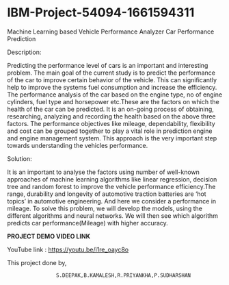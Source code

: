 # IBM-Project-54094-1661594311
Machine Learning based Vehicle Performance Analyzer
Car Performance Prediction

Description:

Predicting the performance level of cars is an important and interesting problem. The main goal of the current study is to predict the performance of the car to improve certain behavior of the vehicle. This can significantly help to improve the systems fuel consumption and increase the efficiency. The performance analysis of the car based on the engine type, no of engine cylinders, fuel type and horsepower etc.These are the factors on which the health of the car can be predicted. It is an on-going process of obtaining, researching, analyzing and recording the health based on the above three factors. The performance objectives like mileage, dependability, flexibility and cost can be grouped together to play a vital role in prediction engine and engine management system. This approach is the very important step towards understanding the vehicles performance.

Solution:

It is an important to analyse the factors using number of well-known approaches of machine learning algorithms like linear regression, decision tree and random forest to improve the vehicle performance efficiency.The range, durability and longevity of automotive traction batteries are ‘hot topics’ in automotive engineering. And here we consider a performance in mileage. To solve this problem, we will develop the models, using the different algorithms and neural networks. We will then see which algorithm predicts car performance(Mileage) with higher accuracy.

**PROJECT DEMO VIDEO LINK**


YouTube link : https://youtu.be/i1re_oayc8o


This project done by,

                    S.DEEPAK,B.KAMALESH,R.PRIYANKHA,P.SUDHARSHAN
